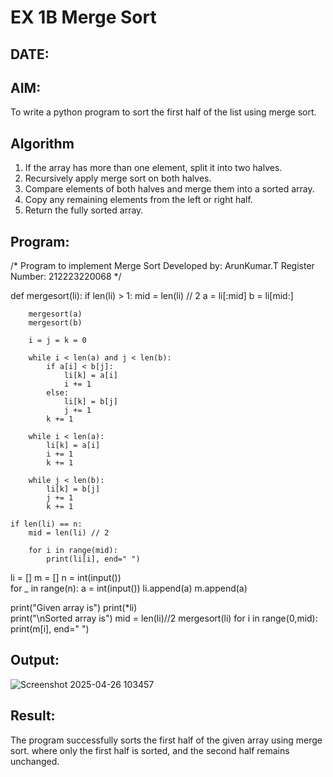 # EX 1B Merge Sort
## DATE: 
## AIM:
To write a python program to sort the first half of the list using merge sort.

## Algorithm
1. If the array has more than one element, split it into two halves.
2. Recursively apply merge sort on both halves.
3. Compare elements of both halves and merge them into a sorted array.
4. Copy any remaining elements from the left or right half.
5. Return the fully sorted array.
## Program:

/*
Program to implement Merge Sort
Developed by: ArunKumar.T
Register Number:  212223220068
*/


def mergesort(li):
    if len(li) > 1:
        mid = len(li) // 2
        a = li[:mid]
        b = li[mid:]

        mergesort(a)
        mergesort(b)

        i = j = k = 0

        while i < len(a) and j < len(b):
            if a[i] < b[j]:
                li[k] = a[i]
                i += 1
            else:
                li[k] = b[j]
                j += 1
            k += 1

        while i < len(a):
            li[k] = a[i]
            i += 1
            k += 1

        while j < len(b):
            li[k] = b[j]
            j += 1
            k += 1
    
    if len(li) == n:
        mid = len(li) // 2
        
        for i in range(mid):
            print(li[i], end=" ")

      

li = []
m = []
n = int(input())  
for _ in range(n):
    a = int(input())
    li.append(a)
    m.append(a)

print("Given array is")
print(*li)  
print("\nSorted array is")
mid = len(li)//2
mergesort(li) 
for i in range(0,mid):
    print(m[i], end=" ")



## Output:
![Screenshot 2025-04-26 103457](https://github.com/user-attachments/assets/4920251d-54b9-4377-bf5a-008c4dd5c3d5)
## Result:
The program successfully sorts the first half of the given array using merge sort. where only the first half is sorted, and the second half remains unchanged.
